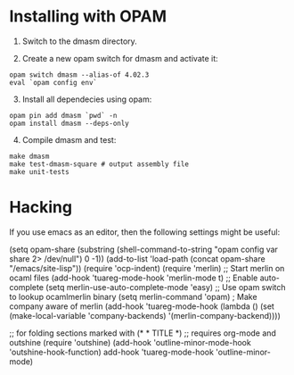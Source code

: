 Installing with OPAM
====================

1. Switch to the dmasm directory.

2. Create a new opam switch for dmasm and activate it:

```
opam switch dmasm --alias-of 4.02.3
eval `opam config env`
```

3. Install all dependecies using opam:

```
opam pin add dmasm `pwd` -n
opam install dmasm --deps-only
```

4. Compile dmasm and test:

```
make dmasm
make test-dmasm-square # output assembly file
make unit-tests
```

Hacking
=======

If you use emacs as an editor, then the following settings
might be useful:


(setq opam-share
      (substring
       (shell-command-to-string "opam config var share 2> /dev/null") 0 -1))
(add-to-list 'load-path (concat opam-share "/emacs/site-lisp"))
(require 'ocp-indent)
(require 'merlin)
;; Start merlin on ocaml files
(add-hook 'tuareg-mode-hook 'merlin-mode t)
;; Enable auto-complete
(setq merlin-use-auto-complete-mode 'easy)
;; Use opam switch to lookup ocamlmerlin binary
(setq merlin-command 'opam)
; Make company aware of merlin
(add-hook 'tuareg-mode-hook
          (lambda ()
            (set (make-local-variable 'company-backends)
                 '(merlin-company-backend))))

;; for folding sections marked with (* * TITLE *)
;; requires org-mode and outshine
(require 'outshine)
(add-hook 'outline-minor-mode-hook 'outshine-hook-function)
add-hook 'tuareg-mode-hook 'outline-minor-mode)


